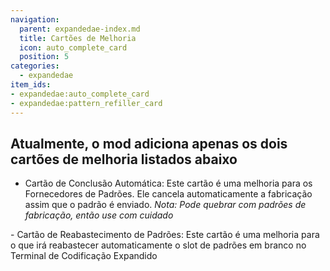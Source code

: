 ```yaml
---
navigation:
  parent: expandedae-index.md
  title: Cartões de Melhoria
  icon: auto_complete_card
  position: 5
categories:
  - expandedae
item_ids:
- expandedae:auto_complete_card
- expandedae:pattern_refiller_card
---
```


## Atualmente, o mod adiciona apenas os dois cartões de melhoria listados abaixo
- Cartão de Conclusão Automática: Este cartão é uma melhoria para os Fornecedores de Padrões. Ele cancela 
automaticamente a fabricação assim que o padrão é enviado. _Nota: Pode quebrar com padrões de fabricação, 
então use com cuidado_  
<ItemImage id="auto_complete_card" />
- Cartão de Reabastecimento de Padrões: Este cartão é uma melhoria para o <ItemLink id="ae2wtlib:wireless_universal_terminal" /> 
que irá reabastecer automaticamente o slot de padrões em branco no Terminal de Codificação Expandido  
<ItemImage id="pattern_refiller_card" />
